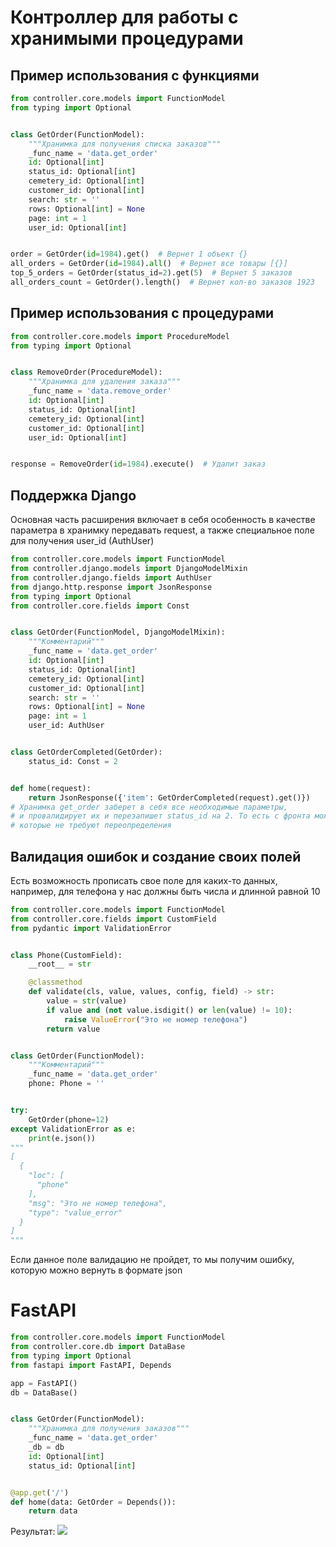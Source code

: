 # Контроллер для работы с хранимыми процедурами

## Пример использования с функциями

```python
from controller.core.models import FunctionModel
from typing import Optional


class GetOrder(FunctionModel):
    """Хранимка для получения списка заказов"""
    _func_name = 'data.get_order'
    id: Optional[int]
    status_id: Optional[int]
    cemetery_id: Optional[int]
    customer_id: Optional[int]
    search: str = ''
    rows: Optional[int] = None
    page: int = 1
    user_id: Optional[int]


order = GetOrder(id=1984).get()  # Вернет 1 объект {}
all_orders = GetOrder(id=1984).all()  # Вернет все товары [{}]
top_5_orders = GetOrder(status_id=2).get(5)  # Вернет 5 заказов
all_orders_count = GetOrder().length()  # Вернет кол-во заказов 1923
   ```

## Пример использования с процедурами

```python
from controller.core.models import ProcedureModel
from typing import Optional


class RemoveOrder(ProcedureModel):
    """Хранимка для удаления заказа"""
    _func_name = 'data.remove_order'
    id: Optional[int]
    status_id: Optional[int]
    cemetery_id: Optional[int]
    customer_id: Optional[int]
    user_id: Optional[int]


response = RemoveOrder(id=1984).execute()  # Удалит заказ
```

## Поддержка Django

Основная часть расширения включает в себя особенность в качестве параметра в хранимку передавать request,
а также специальное поле для получения user_id (AuthUser)

```python
from controller.core.models import FunctionModel
from controller.django.models import DjangoModelMixin
from controller.django.fields import AuthUser
from django.http.response import JsonResponse
from typing import Optional
from controller.core.fields import Const


class GetOrder(FunctionModel, DjangoModelMixin):
    """Комментарий"""
    _func_name = 'data.get_order'
    id: Optional[int]
    status_id: Optional[int]
    cemetery_id: Optional[int]
    customer_id: Optional[int]
    search: str = ''
    rows: Optional[int] = None
    page: int = 1
    user_id: AuthUser


class GetOrderCompleted(GetOrder):
    status_id: Const = 2


def home(request):
    return JsonResponse({'item': GetOrderCompleted(request).get()})
# Хранимка get_order заберет в себя все необходимые параметры,
# и провалидирует их и перезапишет status_id на 2. То есть с фронта можно не отправлять пустые значения или значения,
# которые не требуют переопределения

```

## Валидация ошибок и создание своих полей

Есть возможность прописать свое поле для каких-то данных, например, для телефона у нас должны быть числа и длинной
равной 10

```python
from controller.core.models import FunctionModel
from controller.core.fields import CustomField
from pydantic import ValidationError


class Phone(CustomField):
    __root__ = str

    @classmethod
    def validate(cls, value, values, config, field) -> str:
        value = str(value)
        if value and (not value.isdigit() or len(value) != 10):
            raise ValueError("Это не номер телефона")
        return value


class GetOrder(FunctionModel):
    """Комментарий"""
    _func_name = 'data.get_order'
    phone: Phone = ''


try:
    GetOrder(phone=12)
except ValidationError as e:
    print(e.json())
"""
[
  {
    "loc": [
      "phone"
    ],
    "msg": "Это не номер телефона",
    "type": "value_error"
  }
]
"""
```

Если данное поле валидацию не пройдет, то мы получим ошибку, которую можно вернуть в формате json

# FastAPI

```python
from controller.core.models import FunctionModel
from controller.core.db import DataBase
from typing import Optional
from fastapi import FastAPI, Depends

app = FastAPI()
db = DataBase()


class GetOrder(FunctionModel):
    """Хранимка для получения заказов"""
    _func_name = 'data.get_order'
    _db = db
    id: Optional[int]
    status_id: Optional[int]


@app.get('/')
def home(data: GetOrder = Depends()):
    return data
```

Результат:
![](https://i.ibb.co/QYDv8q2/photo-2022-12-29-15-15-29.jpg)